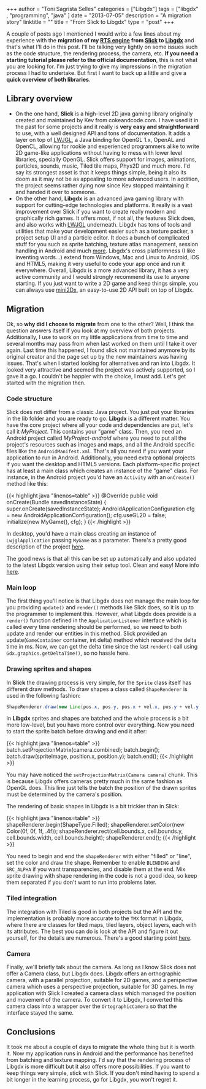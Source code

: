 +++
author = "Toni Sagrista Selles"
categories = ["Libgdx"]
tags = ["libgdx" , "programming", "java" ]
date = "2013-07-05"
description = "A migration story"
linktitle = ""
title = "From Slick to Libgdx"
type = "post"
+++

A couple of posts ago I mentioned I would write a few lines about my experience with the **migration of my [RTS engine](/blog/2013/rts-engine-preview) from [Slick](https://slick.ninjacave.com/) to [Libgdx](https://libgdx.com/)** and that's what I'll do in this post. I'll be talking very lightly on some issues such as the code structure, the rendering process, the camera, etc. **If you need a starting tutorial please refer to the official documentation**, this is not what you are looking for. I'm just trying to give my impressions in the migration process I had to undertake. But first I want to back up a little and give a **quick overview of both libraries**.

<!--more-->

## Library overview
-   On the one hand, **Slick** is a high-level 2D java gaming library originally created and maintained by Kev from cokeandcode.com. I have used it in the past for some projects and it really is **very easy and straightforward** to use, with a well designed API and tons of documentation. It adds a layer on top of [LWJGL](https://lwjgl.org), a Java binding for OpenGL 1.x, OpenAL and OpenCL, allowing for rookie and experienced programmers alike to write 2D game-like applications without having to mess with lower level libraries, specially OpenGL. Slick offers support for images, animations, particles, sounds, music, Tiled tile maps, Phys2D and much more. I'd say its strongest asset is that it keeps things simple, being it also its doom as it may not be as appealing to more advanced users. In addition, the project seems rather dying now since Kev stopped maintaining it and handed it over to someone.
-   On the other hand, **Libgdx** is an advanced java gaming library with support for cutting-edge technologies and platforms. It really is a vast improvement over Slick if you want to create really modern and graphically rich games. It offers most, if not all, the features Slick does, and also works with [LWJGL](https://lwjgl.org) underneath. Libgdx has tons of tools and utilities that make your development easier such as a texture packer, a project setup UI and a particle editor. It does a bunch of complicated stuff for you such as sprite batching, texture atlas management, session handling in Android and much [more](https://libgdx.com/features). Libgdx's cross platformness (I like inventing words...) extend from Windows, Mac and Linux to Android, iOS and HTML5, making it very useful to code your app once and run it everywhere. Overall, Libgdx is a more advanced library, it has a very active community and I would strongly recommend its use to anyone starting. If you just want to write a 2D game and keep things simple, you can always use [mini2Dx](https://mini2dx.org/), an easy-to-use 2D API built on top of Libgdx.

## Migration

Ok, so **why did I choose to migrate** from one to the other? Well, I think the question answers itself if you look at my overview of both projects. Additionally, I use to work on my little applications from time to time and several months may pass from when last worked on them until I take it over again. Last time this happened, I found slick not maintained anymore by its original creator and the page set up by the new maintainers was having issues. That's when I started looking for alternatives and ran into Libgdx. It looked very attractive and seemed the project was actively supported, so I gave it a go. I couldn't be happier with the choice, I must add. Let's get started with the migration then.

### Code structure

Slick does not differ from a classic Java project. You just put your libraries in the lib folder and you are ready to go. **Libgdx** is a different matter. You have the core project where all your code and dependencies are put, let's call it *MyProject*. This contains your "game" class. Then, you need an Android project called *MyProject-android* where you need to put all the project's resources such as images and maps, and all the Android specific files like the `AndroidManifest.xml`. That's all you need if you want your application to run in Android. Additionally, you need extra optional projects if you want the desktop and HTML5 versions. Each platform-specific project has at least a main class which creates an instance of the "game" class. For instance, in the Android project you'd have an `Activity` with an `onCreate()` method like this:

{{< highlight java "linenos=table" >}}
    @Override
    public void onCreate(Bundle savedInstanceState) {
        super.onCreate(savedInstanceState);
        AndroidApplicationConfiguration cfg = new AndroidApplicationConfiguration();
        cfg.useGL20 = false;
        initialize(new MyGame(), cfg);
    }
{{< /highlight >}}

In desktop, you'd have a main class creating an instance of `LwjglApplication` passing `MyGame` as a parameter. There's a pretty good description of the project [here](https://code.google.com/p/libgdx/wiki/ProjectSetup).

The good news is that all this can be set up automatically and also updated to the latest Libgdx version using their setup tool. Clean and easy! More info [here](https://code.google.com/p/libgdx/wiki/ProjectSetupNew).

### Main loop

The first thing you'll notice is that Libgdx does not manage the main loop for you providing `update()` and `render()` methods like Slick does, so it is up to the programmer to implement this. However, what Libgdx does provide is a `render()` function defined in the `ApplicationListener` interface which is called every time rendering should be performed, so we need to both update and render our entities in this method. Slick provided an update(`GameContainer` container, int delta) method which received the delta time in ms. Now, we can get the delta time since the last `render()` call using `Gdx.graphics.getDeltaTime()`, so no hassle here.

### Drawing sprites and shapes

In **Slick** the drawing process is very simple, for the `Sprite` class itself has different draw methods. To draw shapes a class called `ShapeRenderer` is used in the following fashion:

```java
ShapeRenderer.draw(new Line(pos.x, pos.y, pos.x + vel.x, pos.y + vel.y));
```

In **Libgdx** sprites and shapes are batched and the whole process is a bit more low-level, but you have more control over everything. Now you need to start the sprite batch before drawing and end it after:

{{< highlight java "linenos=table" >}}
batch.setProjectionMatrix(camera.combined);
batch.begin();
batch.draw(spriteImage, position.x, position.y);
batch.end();
{{< /highlight >}}

You may have noticed the `setProjectionMatrix(Camera camera)` chunk. This is because Libgdx offers cameras pretty much in the same fashion as OpenGL does. This line just tells the batch the position of the drawn sprites must be determined by the camera's position.

The rendering of basic shapes in Libgdx is a bit trickier than in Slick:

{{< highlight java "linenos=table" >}}
shapeRenderer.begin(ShapeType.Filled);
shapeRenderer.setColor(new Color(0f, 0f, 1f, .4f));
shapeRenderer.rect(cell.bounds.x, cell.bounds.y, cell.bounds.width, cell.bounds.height);
shapeRenderer.end();
{{< /highlight >}}

You need to begin and end the `shapeRenderer` with either "filled" or "line", set the color and draw the shape. Remember to enable `BLENDING` and `SRC_ALPHA` if you want transparencies, and disable them at the end. Mix sprite drawing with shape rendering in the code is not a good idea, so keep them separated if you don't want to run into problems later.

### Tiled integration

The integration with Tiled is good in both projects but the API and the implementation is probably more accurate to the `TMX` format in Libgdx, where there are classes for tiled maps, tiled layers, object layers, each with its attributes. The best you can do is look at the API and figure it out yourself, for the details are numerous. There's a good starting point [here](https://code.google.com/p/libgdx-users/wiki/Tiles).

### Camera

Finally, we'll briefly talk about the camera. As long as I know Slick does not offer a Camera class, but Libgdx does. Libgdx offers an orthographic camera, with a parallel projection, suitable for 2D games, and a perspective camera which uses a perspective projection, suitable for 3D games. In my application with Slick I created a camera class which managed the position and movement of the camera. To convert it to Libgdx, I converted this camera class into a wrapper over the `OrtographicCamera` so that the interface stayed the same.

## Conclusions

It took me about a couple of days to migrate the whole thing but it is worth it. Now my application runs in Android and the performance has benefited from batching and texture mapping. I'd say that the rendering process of Libgdx is more difficult but it also offers more possibilities. If you want to keep things very simple, stick with Slick. If you don't mind having to spend a bit longer in the learning process, go for Libgdx, you won't regret it.
